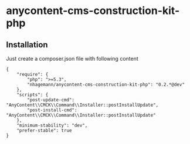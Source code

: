 anycontent-cms-construction-kit-php
===================================


## Installation

Just create a composer.json file with following content

    {
        "require": {
            "php": ">=5.3",
            "nhagemann/anycontent-cms-construction-kit-php": "0.2.*@dev"
        },
        "scripts": {
            "post-update-cmd": "AnyContent\\CMCK\\Command\\Installer::postInstallUpdate",
            "post-install-cmd": "AnyContent\\CMCK\\Command\\Installer::postInstallUpdate"
        },
        "minimum-stability": "dev",
        "prefer-stable": true
    }
